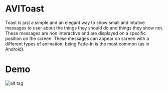 # AVIToast
Toast is just a simple and an elegant way to show small and intutive messages to user about the things they should do and things they show not. These messages are non interactive and are displayed on a specific position on the screen. These messages can appear on screen with a different types of animation, being Fade-In is the most common (as in Android).

# Demo
![alt tag](https://raw.githubusercontent.com/avistyles/AVIToast/master/path/to/img.png)

